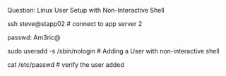 Question: Linux User Setup with Non-Interactive Shell

ssh steve@stapp02 # connect to app server 2 

passwd:  Am3ric@

sudo useradd <username> -s /sbin/nologin # Adding a User with non-interactive shell

cat /etc/passwd # verify the user added